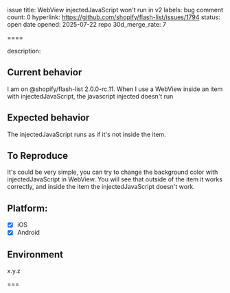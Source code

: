 issue title: WebView injectedJavaScript won't run in v2
labels: bug
comment count: 0
hyperlink: https://github.com/shopify/flash-list/issues/1794
status: open
date opened: 2025-07-22
repo 30d_merge_rate: 7

====

description:
<!-- Thanks for taking the time to fill out this bug report!

If this is not a bug report, please use other relevant channels:
- [Create a feature proposal on Discussions](https://github.com/Shopify/flash-list/discussions/new)
- [Chat with others in the #flash-list channel on Shopify React Native Open Source Discord](https://discord.com/channels/928252803867107358/986654488326701116)

Before you proceed:

- Make sure you are on latest versions of the FlashList package.
- If you are having an issue with your machine or build tools, the issue belongs on another repository as that is outside of the scope of FlashList. -->

## Current behavior

<!-- What code are you running and what is happening? Include a screenshot or video if it's a UI related issue. -->
I am on @shopify/flash-list 2.0.0-rc.11. When I use a WebView inside an item with injectedJavaScript, the javascript injected doesn't run

## Expected behavior

<!-- What do you expect to happen instead? -->
The injectedJavaScript runs as if it's not inside the item.

## To Reproduce

<!-- Please provide a way to reproduce the problem if it's possible. Use the fixture app to create an example that reproduces the bug and provide a link to a GitHub repository under your username. -->
It's could be very simple, you can try to change the background color with injectedJavaScript in WebView. You will see that outside of the item it works correctly, and inside the item the injectedJavaScript doesn't work.

## Platform:

- [x] iOS
- [x] Android

## Environment

<!-- What is the exact version of @shopify/flash-list that you are using? -->

x.y.z


===
